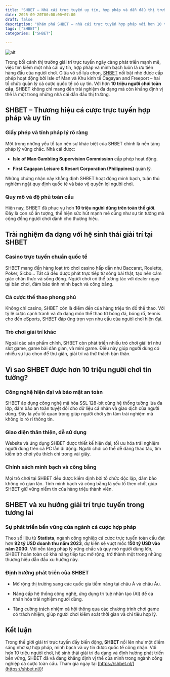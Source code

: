 ```yaml
---
title: "SHBET – Nhà cái trực tuyến uy tín, hợp pháp và dẫn đầu thị trường"
date: 2025-09-20T00:00:00+07:00
draft: false
description: "Khám phá SHBET – nhà cái trực tuyến hợp pháp với hơn 10 triệu người chơi tin tưởng, mang đến trải nghiệm cá cược an toàn và đẳng cấp."
tags: ["SHBET"]
categories: ["SHBET"]

---
```

![alt](https://i.postimg.cc/grFM74Ck/shbetnl.jpg)

Trong bối cảnh thị trường giải trí trực tuyến ngày càng phát triển mạnh mẽ, việc tìm kiếm một nhà cái uy tín, hợp pháp và minh bạch luôn là ưu tiên hàng đầu của người chơi. Giữa vô số lựa chọn, [SHBET](https://shbet.nl/) nổi bật nhờ được cấp phép hoạt động bởi Isle of Man và Khu kinh tế Cagayan and Freeport – hai tổ chức quản lý cá cược quốc tế có uy tín. Với hơn **10 triệu người chơi toàn cầu**, SHBET không chỉ mang đến trải nghiệm đa dạng mà còn khẳng định vị thế là một trong những nhà cái dẫn đầu thị trường.

## SHBET – Thương hiệu cá cược trực tuyến hợp pháp và uy tín

### Giấy phép và tính pháp lý rõ ràng

Một trong những yếu tố tạo nên sự khác biệt của SHBET chính là nền tảng pháp lý vững chắc. Nhà cái được:

*   **Isle of Man Gambling Supervision Commission** cấp phép hoạt động.
    
*   **First Cagayan Leisure & Resort Corporation (Philippines)** quản lý.
    

Những chứng nhận này khẳng định SHBET hoạt động minh bạch, tuân thủ nghiêm ngặt quy định quốc tế và bảo vệ quyền lợi người chơi.

### Quy mô và độ phủ toàn cầu

Hiện nay, SHBET đã phục vụ hơn **10 triệu người dùng trên toàn thế giới**. Đây là con số ấn tượng, thể hiện sức hút mạnh mẽ cũng như sự tin tưởng mà cộng đồng người chơi dành cho thương hiệu.

## Trải nghiệm đa dạng với hệ sinh thái giải trí tại SHBET

### Casino trực tuyến chuẩn quốc tế

SHBET mang đến hàng loạt trò chơi casino hấp dẫn như Baccarat, Roulette, Poker, Sicbo… Tất cả đều được phát trực tiếp từ sòng bài thật, tạo nên cảm giác chân thực và sống động. Người chơi có thể tương tác với dealer ngay tại bàn chơi, đảm bảo tính minh bạch và công bằng.

### Cá cược thể thao phong phú

Không chỉ casino, SHBET còn là điểm đến của hàng triệu tín đồ thể thao. Với tỷ lệ cược cạnh tranh và đa dạng môn thể thao từ bóng đá, bóng rổ, tennis cho đến eSports, SHBET đáp ứng trọn vẹn nhu cầu của người chơi hiện đại.

### Trò chơi giải trí khác

Ngoài các sản phẩm chính, SHBET còn phát triển nhiều trò chơi giải trí như slot game, game bài dân gian, và mini game. Điều này giúp người dùng có nhiều sự lựa chọn để thư giãn, giải trí và thử thách bản thân.

## Vì sao SHBET được hơn 10 triệu người chơi tin tưởng?

### Công nghệ hiện đại và bảo mật an toàn

SHBET áp dụng công nghệ mã hóa SSL 128-bit cùng hệ thống tường lửa đa lớp, đảm bảo an toàn tuyệt đối cho dữ liệu cá nhân và giao dịch của người dùng. Đây là yếu tố quan trọng giúp người chơi yên tâm trải nghiệm mà không lo rò rỉ thông tin.

### Giao diện thân thiện, dễ sử dụng

Website và ứng dụng SHBET được thiết kế hiện đại, tối ưu hóa trải nghiệm người dùng trên cả PC lẫn di động. Người chơi có thể dễ dàng thao tác, tìm kiếm trò chơi yêu thích chỉ trong vài giây.

### Chính sách minh bạch và công bằng

Mọi trò chơi tại SHBET đều được kiểm định bởi tổ chức độc lập, đảm bảo không có gian lận. Tính minh bạch và công bằng là yếu tố then chốt giúp SHBET giữ vững niềm tin của hàng triệu thành viên.

## SHBET và xu hướng giải trí trực tuyến trong tương lai

### Sự phát triển bền vững của ngành cá cược hợp pháp

Theo số liệu từ **Statista**, ngành công nghiệp cá cược trực tuyến toàn cầu đạt hơn **92 tỷ USD doanh thu năm 2023**, dự kiến sẽ vượt mốc **150 tỷ USD vào năm 2030**. Với nền tảng pháp lý vững chắc và quy mô người dùng lớn, SHBET hoàn toàn có khả năng tiếp tục mở rộng, trở thành một trong những thương hiệu dẫn đầu xu hướng này.

### Định hướng phát triển của SHBET

*   Mở rộng thị trường sang các quốc gia tiềm năng tại châu Á và châu Âu.
    
*   Nâng cấp hệ thống công nghệ, ứng dụng trí tuệ nhân tạo (AI) để cá nhân hóa trải nghiệm người dùng.
    
*   Tăng cường trách nhiệm xã hội thông qua các chương trình chơi game có trách nhiệm, giúp người chơi kiểm soát thời gian và chi tiêu hợp lý.
    

## Kết luận

Trong thế giới giải trí trực tuyến đầy biến động, **SHBET** nổi lên như một điểm sáng nhờ sự hợp pháp, minh bạch và uy tín được quốc tế công nhận. Với hơn 10 triệu người chơi, hệ sinh thái giải trí đa dạng và định hướng phát triển bền vững, SHBET đã và đang khẳng định vị thế của mình trong ngành công nghiệp cá cược toàn cầu. Tham gia ngay tại [https://shbet.nl/](https://shbet.nl/)!